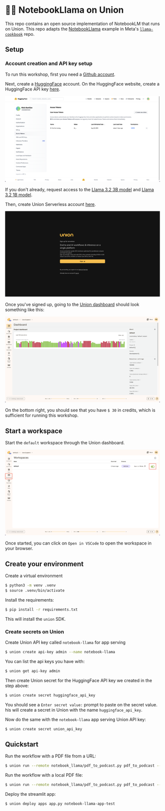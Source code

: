 # 📖🦙 NotebookLlama on Union

This repo contains an open source implementation of NotebookLM that runs on Union. This repo
adapts the [NotebookLlama](https://github.com/meta-llama/llama-cookbook/tree/main/end-to-end-use-cases/NotebookLlama) example in Meta's
[`llama-cookbook`](https://github.com/meta-llama/llama-cookbook) repo.

## Setup

### Account creation and API key setup

To run this workshop, first you need a [Github account](http://www.github.com/).

Next, create a [HuggingFace](https://huggingface.co/) account. On the HuggingFace website,
create a HuggingFace API key [here](https://huggingface.co/settings/tokens).

![Create HuggingFace API key](static/huggingface_api_key.png)

If you don't already, request access to the [Llama 3.2 3B model](https://huggingface.co/meta-llama/Llama-3.2-3B-Instruct) 
and [Llama 3.2 1B model](https://huggingface.co/meta-llama/Llama-3.2-1B-Instruct).

Then, create Union Serverless account [here](https://signup.union.ai/).

![Union Signup](static/union_signup.png)

Once you've signed up, going to the [Union dashboard](https://serverless.union.ai/)
should look something like this:

![Union Dashboard](static/union_dashboard.png)

On the bottom right, you should see that you have `$ 30` in credits, which is
sufficient for running this workshop.

## Start a workspace

Start the `default` workspace through the Union dashboard.

![Start Workspace](static/workspace.png)

Once started, you can click on `Open in VSCode` to open the workspace in your browser.

## Create your environment

Create a virtual environment

```bash
$ python3 -m venv .venv
$ source .venv/bin/activate
```

Install the requirements:

```bash
$ pip install -r requirements.txt
```

This will install the `union` SDK.

### Create secrets on Union

Create Union API key called `notebook-llama` for app serving

```bash
$ union create api-key admin --name notebook-llama
```

You can list the api keys you have with:

```bash
$ union get api-key admin
```

Then create Union secret for the HuggingFace API key we created in the step above:

```bash
$ union create secret huggingface_api_key
```

You should see a `Enter secret value:` prompt to paste on the secret value.
his will create a secret in Union with the name `huggingface_api_key`.

Now do the same with the `notebook-llama` app serving Union API key:

```bash
$ union create secret union_api_key
```

## Quickstart

Run the workflow with a PDF file from a URL:

```bash
$ union run --remote notebook_llama/pdf_to_podcast.py pdf_to_podcast --pdf_path https://www.biorxiv.org/content/10.1101/544593v2.full.pdf
```

Run the workflow with a local PDF file:

```bash
$ union run --remote notebook_llama/pdf_to_podcast.py pdf_to_podcast --pdf_path data/544593v2.full.pdf
```

Deploy the streamlit app:

```bash
$ union deploy apps app.py notebook-llama-app-test
```
